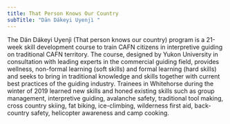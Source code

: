 ```yaml
---
title: That Person Knows Our Country
subTitle: "Dän Dákeyi Uyenjì "
---
```

The Dän Dákeyi Uyenjì (That person knows our country) program is a 21-week skill development course to train CAFN citizens in interpretive guiding on traditional CAFN territory. The course, designed by Yukon University in consultation with leading experts in the commercial guiding field, provides wellness, non-formal learning (soft skills) and formal learning (hard skills) and seeks to bring in traditional knowledge and skills together with current best practices of the guiding industry. Trainees in Whitehorse during the winter of 2019 learned new skills and honed existing skills such as group management, interpretive guiding, avalanche safety, traditional tool making, cross country skiing, fat biking, ice-climbing, wilderness first aid, back-country safety, helicopter awareness and camp cooking.